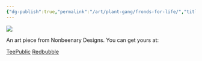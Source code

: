 ```yaml
---
{"dg-publish":true,"permalink":"/art/plant-gang/fronds-for-life/","title":"Fronds For Life","tags":["Art","Plants and Garden"]}
---
```



![](https://baserow-media.ams3.digitaloceanspaces.com/user_files/A931ucpFXWRfcFsWuUNjY9uEdSAkMLaY_c68d0be63cb08e216fcc9c4ad9991901b44910eb6c6adce6eb8ca87e50d5c864.jpg)

An art piece from Nonbeenary Designs. You can get yours at:

[TeePublic](https://www.teepublic.com/t-shirt/50950039-fronds-for-life-friends-for-life?store_id=258912)
[Redbubble](https://www.redbubble.com/shop/ap/152697750?ref=studio-promote)

